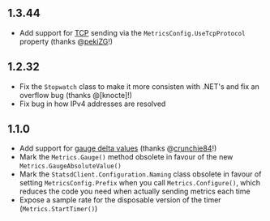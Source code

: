 ## 1.3.44
- Add support for [TCP](https://github.com/etsy/statsd/blob/master/docs/server.md) sending via the `MetricsConfig.UseTcpProtocol` property (thanks @[pekiZG](https://github.com/pekiZG)!)

## 1.2.32
- Fix the `Stopwatch` class to make it more consisten with .NET's and fix an overflow bug (thanks @[knocte]!)
- Fix bug in how IPv4 addresses are resolved 

## 1.1.0
- Add support for [gauge delta values](https://github.com/etsy/statsd/blob/master/docs/metric_types.md#gauges) (thanks @[crunchie84](https://github.com/crunchie84)!)
- Mark the `Metrics.Gauge()` method obsolete in favour of the new `Metrics.GaugeAbsoluteValue()`
- Mark the `StatsdClient.Configuration.Naming` class obsolete in favour of setting `MetricsConfig.Prefix` when you call `Metrics.Configure()`, which reduces the code you need when actually sending metrics each time
- Expose a sample rate for the disposable version of the timer (`Metrics.StartTimer()`)
